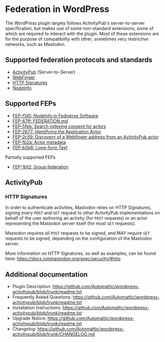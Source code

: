 # Federation in WordPress

The WordPress plugin largely follows ActivityPub's server-to-server specification, but makes use of some non-standard extensions, some of which are required to interact with the plugin. Most of these extensions are for the purpose of compatibility with other, sometimes very restrictive networks, such as Mastodon.

## Supported federation protocols and standards

- [ActivityPub](https://www.w3.org/TR/activitypub/) (Server-to-Server)
- [WebFinger](https://swicg.github.io/activitypub-http-signature/)
- [HTTP Signatures](https://www.w3.org/community/reports/socialcg/CG-FINAL-apwf-20240608/)
- [NodeInfo](https://nodeinfo.diaspora.software/)

## Supported FEPs

- [FEP-f1d5: NodeInfo in Fediverse Software](https://codeberg.org/fediverse/fep/src/branch/main/fep/f1d5/fep-f1d5.md)
- [FEP-67ff: FEDERATION.md](https://codeberg.org/fediverse/fep/src/branch/main/fep/67ff/fep-67ff.md)
- [FEP-5feb: Search indexing consent for actors](https://codeberg.org/fediverse/fep/src/branch/main/fep/5feb/fep-5feb.md)
- [FEP-2677: Identifying the Application Actor](https://codeberg.org/fediverse/fep/src/branch/main/fep/2677/fep-2677.md)
- [FEP-2c59: Discovery of a Webfinger address from an ActivityPub actor](https://codeberg.org/fediverse/fep/src/branch/main/fep/2c59/fep-2c59.md)
- [FEP-fb2a: Actor metadata](https://codeberg.org/fediverse/fep/src/branch/main/fep/fb2a/fep-fb2a.md)
- [FEP-b2b8: Long-form Text](https://codeberg.org/fediverse/fep/src/branch/main/fep/b2b8/fep-b2b8.md)

Partially supported FEPs

- [FEP-1b12: Group federation](https://codeberg.org/fediverse/fep/src/branch/main/fep/1b12/fep-1b12.md)

## ActivityPub

### HTTP Signatures

In order to authenticate activities, Mastodon relies on HTTP Signatures, signing every `POST` and `GET` request to other ActivityPub implementations on behalf of the user authoring an activity (for `POST` requests) or an actor representing the Mastodon server itself (for most `GET` requests).

Mastodon requires all `POST` requests to be signed, and MAY require `GET` requests to be signed, depending on the configuration of the Mastodon server.

More information on HTTP Signatures, as well as examples, can be found here: <https://docs.joinmastodon.org/spec/security/#http>

## Additional documentation

- Plugin Description: <https://github.com/Automattic/wordpress-activitypub/blob/trunk/readme.txt>
- Frequently Asked Questions: <https://github.com/Automattic/wordpress-activitypub/blob/trunk/readme.txt>
- Installation Instructions: <https://github.com/Automattic/wordpress-activitypub/blob/trunk/readme.txt>
- Upgrade Notice: <https://github.com/Automattic/wordpress-activitypub/blob/trunk/readme.txt>
- Changelog: <https://github.com/Automattic/wordpress-activitypub/blob/trunk/CHANGELOG.md>
